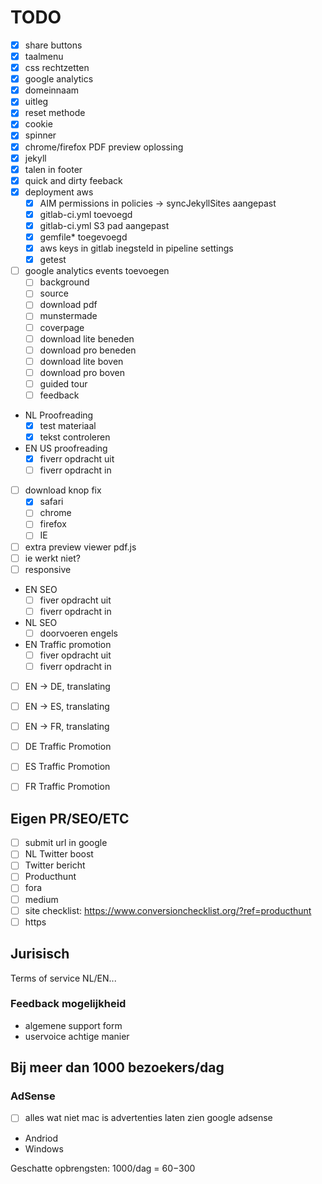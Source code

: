 # TODO
- [x] share buttons
- [x] taalmenu
- [x] css rechtzetten
- [x] google analytics
- [x] domeinnaam
- [x] uitleg
- [x] reset methode
- [x] cookie
- [x] spinner
- [x] chrome/firefox PDF preview oplossing
- [x] jekyll
- [x] talen in footer
- [x] quick and dirty feeback
- [x] deployment aws
  - [x] AIM permissions in policies -> syncJekyllSites aangepast
  - [x] gitlab-ci.yml toevoegd
  - [x] gitlab-ci.yml S3 pad aangepast
  - [x] gemfile* toegevoegd
  - [x] aws keys in gitlab inegsteld in pipeline settings
  - [x] getest

- [ ] google analytics events toevoegen
  - [ ] background
  - [ ] source
  - [ ] download pdf
  - [ ] munstermade
  - [ ] coverpage
  - [ ] download lite beneden
  - [ ] download pro beneden
  - [ ] download lite boven
  - [ ] download pro boven
  - [ ] guided tour
  - [ ] feedback

- NL Proofreading
  - [x] test materiaal
  - [x] tekst controleren

- EN US proofreading
  - [x] fiverr opdracht uit
  - [ ] fiverr opdracht in

- [ ] download knop fix
  - [x] safari
  - [ ] chrome
  - [ ] firefox
  - [ ] IE

- [ ] extra preview viewer pdf.js
- [ ] ie werkt niet?
- [ ] responsive

- EN SEO
  - [ ] fiver opdracht uit
  - [ ] fiverr opdracht in

- NL SEO
  - [ ] doorvoeren engels

- EN Traffic promotion
  - [ ] fiver opdracht uit
  - [ ] fiverr opdracht in

- [ ] EN -> DE, translating
- [ ] EN -> ES, translating
- [ ] EN -> FR, translating

- [ ] DE Traffic Promotion
- [ ] ES Traffic Promotion
- [ ] FR Traffic Promotion

## Eigen PR/SEO/ETC
- [ ] submit url in google
- [ ] NL Twitter boost
- [ ] Twitter bericht
- [ ] Producthunt
- [ ] fora
- [ ] medium
- [ ] site checklist: https://www.conversionchecklist.org/?ref=producthunt
- [ ] https

## Jurisisch
Terms of service NL/EN...

### Feedback mogelijkheid
- algemene support form
- uservoice achtige manier


## Bij meer dan 1000 bezoekers/dag
### AdSense
- [ ] alles wat niet mac is advertenties laten zien google adsense

- Andriod
- Windows

Geschatte opbrengsten: 1000/dag = $60-$300
